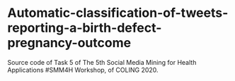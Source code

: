 # Automatic-classification-of-tweets-reporting-a-birth-defect-pregnancy-outcome
Source code of Task 5 of The 5th Social Media Mining for Health Applications #SMM4H Workshop, of COLING 2020.

